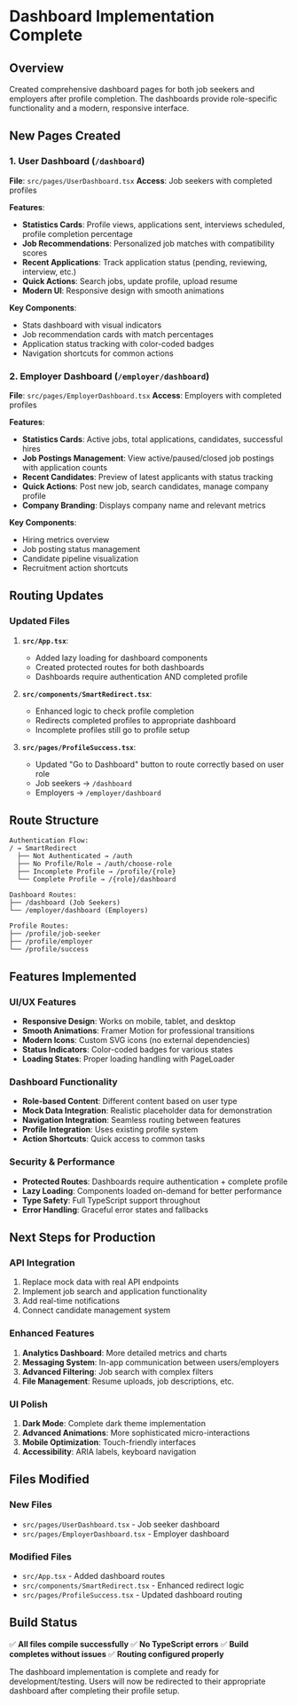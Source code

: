 # Dashboard Implementation Complete

## Overview
Created comprehensive dashboard pages for both job seekers and employers after profile completion. The dashboards provide role-specific functionality and a modern, responsive interface.

## New Pages Created

### 1. User Dashboard (`/dashboard`)
**File**: `src/pages/UserDashboard.tsx`
**Access**: Job seekers with completed profiles

**Features**:
- **Statistics Cards**: Profile views, applications sent, interviews scheduled, profile completion percentage
- **Job Recommendations**: Personalized job matches with compatibility scores
- **Recent Applications**: Track application status (pending, reviewing, interview, etc.)
- **Quick Actions**: Search jobs, update profile, upload resume
- **Modern UI**: Responsive design with smooth animations

**Key Components**:
- Stats dashboard with visual indicators
- Job recommendation cards with match percentages
- Application status tracking with color-coded badges
- Navigation shortcuts for common actions

### 2. Employer Dashboard (`/employer/dashboard`)
**File**: `src/pages/EmployerDashboard.tsx`
**Access**: Employers with completed profiles

**Features**:
- **Statistics Cards**: Active jobs, total applications, candidates, successful hires
- **Job Postings Management**: View active/paused/closed job postings with application counts
- **Recent Candidates**: Preview of latest applicants with status tracking
- **Quick Actions**: Post new job, search candidates, manage company profile
- **Company Branding**: Displays company name and relevant metrics

**Key Components**:
- Hiring metrics overview
- Job posting status management
- Candidate pipeline visualization
- Recruitment action shortcuts

## Routing Updates

### Updated Files
1. **`src/App.tsx`**:
   - Added lazy loading for dashboard components
   - Created protected routes for both dashboards
   - Dashboards require authentication AND completed profile

2. **`src/components/SmartRedirect.tsx`**:
   - Enhanced logic to check profile completion
   - Redirects completed profiles to appropriate dashboard
   - Incomplete profiles still go to profile setup

3. **`src/pages/ProfileSuccess.tsx`**:
   - Updated "Go to Dashboard" button to route correctly based on user role
   - Job seekers → `/dashboard`
   - Employers → `/employer/dashboard`

## Route Structure

```
Authentication Flow:
/ → SmartRedirect
  ├── Not Authenticated → /auth
  ├── No Profile/Role → /auth/choose-role
  ├── Incomplete Profile → /profile/{role}
  └── Complete Profile → /{role}/dashboard

Dashboard Routes:
├── /dashboard (Job Seekers)
└── /employer/dashboard (Employers)

Profile Routes:
├── /profile/job-seeker
├── /profile/employer
└── /profile/success
```

## Features Implemented

### UI/UX Features
- **Responsive Design**: Works on mobile, tablet, and desktop
- **Smooth Animations**: Framer Motion for professional transitions
- **Modern Icons**: Custom SVG icons (no external dependencies)
- **Status Indicators**: Color-coded badges for various states
- **Loading States**: Proper loading handling with PageLoader

### Dashboard Functionality
- **Role-based Content**: Different content based on user type
- **Mock Data Integration**: Realistic placeholder data for demonstration
- **Navigation Integration**: Seamless routing between features
- **Profile Integration**: Uses existing profile system
- **Action Shortcuts**: Quick access to common tasks

### Security & Performance
- **Protected Routes**: Dashboards require authentication + complete profile
- **Lazy Loading**: Components loaded on-demand for better performance
- **Type Safety**: Full TypeScript support throughout
- **Error Handling**: Graceful error states and fallbacks

## Next Steps for Production

### API Integration
1. Replace mock data with real API endpoints
2. Implement job search and application functionality
3. Add real-time notifications
4. Connect candidate management system

### Enhanced Features
1. **Analytics Dashboard**: More detailed metrics and charts
2. **Messaging System**: In-app communication between users/employers
3. **Advanced Filtering**: Job search with complex filters
4. **File Management**: Resume uploads, job descriptions, etc.

### UI Polish
1. **Dark Mode**: Complete dark theme implementation
2. **Advanced Animations**: More sophisticated micro-interactions
3. **Mobile Optimization**: Touch-friendly interfaces
4. **Accessibility**: ARIA labels, keyboard navigation

## Files Modified

### New Files
- `src/pages/UserDashboard.tsx` - Job seeker dashboard
- `src/pages/EmployerDashboard.tsx` - Employer dashboard

### Modified Files
- `src/App.tsx` - Added dashboard routes
- `src/components/SmartRedirect.tsx` - Enhanced redirect logic
- `src/pages/ProfileSuccess.tsx` - Updated dashboard routing

## Build Status
✅ **All files compile successfully**
✅ **No TypeScript errors**
✅ **Build completes without issues**
✅ **Routing configured properly**

The dashboard implementation is complete and ready for development/testing. Users will now be redirected to their appropriate dashboard after completing their profile setup.
